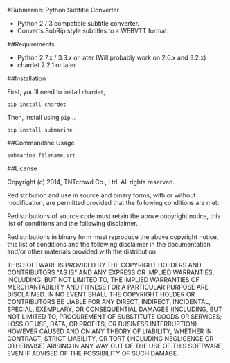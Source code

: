 #Submarine: Python Subtitle Converter

* Python 2 / 3 compatible subtitle converter.
* Converts SubRip style subtitles to a WEBVTT format.

##Requirements

* Python 2.7.x / 3.3.x or later (Will probably work on 2.6.x and 3.2.x)  
* chardet 2.2.1 or later

##Installation

First, you'll need to install `chardet`,
	
	pip install chardet

Then, install using `pip`...

	pip install submarine


##Commandline Usage

    submarine filename.srt

##License

Copyright (c) 2014, TNTcrowd Co., Ltd.
All rights reserved.

Redistribution and use in source and binary forms, with or without
modification, are permitted provided that the following conditions are met:

Redistributions of source code must retain the above copyright notice, this
list of conditions and the following disclaimer.

Redistributions in binary form must reproduce the above copyright notice,
this list of conditions and the following disclaimer in the documentation
and/or other materials provided with the distribution.

THIS SOFTWARE IS PROVIDED BY THE COPYRIGHT HOLDERS AND CONTRIBUTORS "AS IS"
AND ANY EXPRESS OR IMPLIED WARRANTIES, INCLUDING, BUT NOT LIMITED TO, THE
IMPLIED WARRANTIES OF MERCHANTABILITY AND FITNESS FOR A PARTICULAR PURPOSE ARE
DISCLAIMED. IN NO EVENT SHALL THE COPYRIGHT HOLDER OR CONTRIBUTORS BE LIABLE
FOR ANY DIRECT, INDIRECT, INCIDENTAL, SPECIAL, EXEMPLARY, OR CONSEQUENTIAL
DAMAGES (INCLUDING, BUT NOT LIMITED TO, PROCUREMENT OF SUBSTITUTE GOODS OR
SERVICES; LOSS OF USE, DATA, OR PROFITS; OR BUSINESS INTERRUPTION) HOWEVER
CAUSED AND ON ANY THEORY OF LIABILITY, WHETHER IN CONTRACT, STRICT LIABILITY,
OR TORT (INCLUDING NEGLIGENCE OR OTHERWISE) ARISING IN ANY WAY OUT OF THE USE
OF THIS SOFTWARE, EVEN IF ADVISED OF THE POSSIBILITY OF SUCH DAMAGE.
